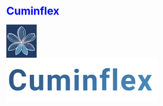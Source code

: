 <h1 style="color:blue;">Cuminflex</h1>

<img src="https://github.com/Uygur-code/cuminflex/blob/main/cuminflex_logo.jpg" width=80>&nbsp; &nbsp; &nbsp; &nbsp;<img src="https://github.com/Uygur-code/cuminflex/blob/main/cuminflex_name.jpg" width=400>
